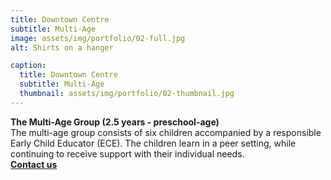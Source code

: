 ```yaml
---
title: Downtown Centre
subtitle: Multi-Age
image: assets/img/portfolio/02-full.jpg
alt: Shirts on a hanger

caption:
  title: Downtown Centre
  subtitle: Multi-Age
  thumbnail: assets/img/portfolio/02-thumbnail.jpg
---
```

**The Multi-Age Group (2.5 years - preschool-age)**  
The multi-age group consists of six children accompanied by a responsible Early Child Educator (ECE). The children learn in a peer setting, while continuing to receive support with their individual needs.  
[**Contact us**](https://37be2d10fns.typeform.com/to/P46qj3u9)  
